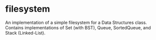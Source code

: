# filesystem
An implementation of a simple filesystem for a Data Structures class.
Contains implementations of Set (with BST), Queue, SortedQueue, and Stack (Linked-List).
